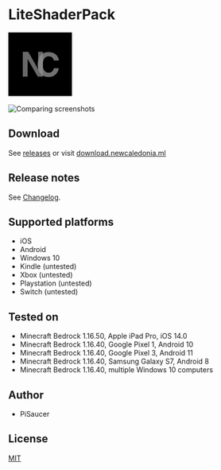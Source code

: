 # LiteShaderPack

![Logo](pack_icon.png)


![Comparing screenshots]()


## Download

See [releases](https://github.com/NewCaledoniaDevTeam/UniversalShaderPack/releases) or visit [download.newcaledonia.ml](http://download.newcaledonia.ml/)

## Release notes

See [Changelog](Changelog.txt).

## Supported platforms

- iOS
- Android
- Windows 10
- Kindle (untested)
- Xbox (untested)
- Playstation (untested)
- Switch (untested)

## Tested on

- Minecraft Bedrock 1.16.50, Apple iPad Pro, iOS 14.0
- Minecraft Bedrock 1.16.40, Google Pixel 1, Android 10
- Minecraft Bedrock 1.16.40, Google Pixel 3, Android 11
- Minecraft Bedrock 1.16.40, Samsung Galaxy S7, Android 8
- Minecraft Bedrock 1.16.40, multiple Windows 10 computers

## Author

- PiSaucer

## License
[MIT](LICENSE)
